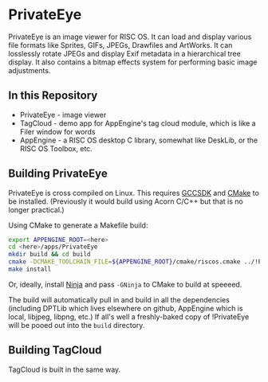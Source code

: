 PrivateEye
==========

PrivateEye is an image viewer for RISC OS. It can load and display various file formats like Sprites, GIFs, JPEGs, Drawfiles and ArtWorks. It can losslessly rotate JPEGs and display Exif metadata in a hierarchical tree display. It also contains a bitmap effects system for performing basic image adjustments.

In this Repository
------------------

* PrivateEye - image viewer
* TagCloud - demo app for AppEngine's tag cloud module, which is like a Filer window for words
* AppEngine - a RISC OS desktop C library, somewhat like DeskLib, or the RISC OS Toolbox, etc.


Building PrivateEye
-------------------

PrivateEye is cross compiled on Linux. This requires [GCCSDK](http://www.riscos.info/index.php/GCCSDK) and [CMake](https://cmake.org/) to be installed. (Previously it would build using Acorn C/C++ but that is no longer practical.)

Using CMake to generate a Makefile build:

``` bash
export APPENGINE_ROOT=<here>
cd <here>/apps/PrivateEye
mkdir build && cd build
cmake -DCMAKE_TOOLCHAIN_FILE=${APPENGINE_ROOT}/cmake/riscos.cmake ../!PrivateEye
make install
```

Or, ideally, install [Ninja](https://ninja-build.org/) and pass `-GNinja` to CMake to build at speeeed.

The build will automatically pull in and build in all the dependencies (including DPTLib which lives elsewhere on github, AppEngine which is local, libjpeg, libpng, etc.) If all's well a freshly-baked copy of !PrivateEye will be pooed out into the `build` directory.

Building TagCloud
-----------------

TagCloud is built in the same way.
